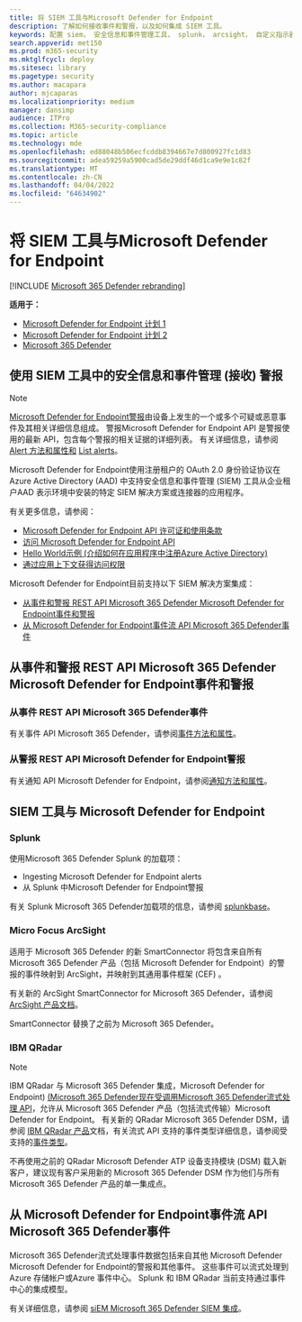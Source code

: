 ```yaml
---
title: 将 SIEM 工具与Microsoft Defender for Endpoint
description: 了解如何接收事件和警报，以及如何集成 SIEM 工具。
keywords: 配置 siem， 安全信息和事件管理工具， splunk， arcsight， 自定义指示器， rest api， 警报定义， 泄露指示器
search.appverid: met150
ms.prod: m365-security
ms.mktglfcycl: deploy
ms.sitesec: library
ms.pagetype: security
ms.author: macapara
author: mjcaparas
ms.localizationpriority: medium
manager: dansimp
audience: ITPro
ms.collection: M365-security-compliance
ms.topic: article
ms.technology: mde
ms.openlocfilehash: ed88048b506ecfcddb8394667e7d800927fc1d83
ms.sourcegitcommit: adea59259a5900cad5de29ddf46d1ca9e9e1c82f
ms.translationtype: MT
ms.contentlocale: zh-CN
ms.lasthandoff: 04/04/2022
ms.locfileid: "64634902"
---
```

# <a name="integrate-your-siem-tools-with-microsoft-defender-for-endpoint"></a>将 SIEM 工具与Microsoft Defender for Endpoint

[!INCLUDE [Microsoft 365 Defender rebranding](../../includes/microsoft-defender.md)]

**适用于：**
- [Microsoft Defender for Endpoint 计划 1](https://go.microsoft.com/fwlink/p/?linkid=2154037)
- [Microsoft Defender for Endpoint 计划 2](https://go.microsoft.com/fwlink/p/?linkid=2154037)
- [Microsoft 365 Defender](https://go.microsoft.com/fwlink/?linkid=2118804)


## <a name="ingest-alerts-using-security-information-and-events-management-siem-tools"></a>使用 SIEM 工具中的安全信息和事件管理 (接收) 警报

> [!NOTE]
>
> [Microsoft Defender for Endpoint警报](alerts.md)由设备上发生的一个或多个可疑或恶意事件及其相关详细信息组成。 警报Microsoft Defender for Endpoint API 是警报使用的最新 API，包含每个警报的相关证据的详细列表。 有关详细信息，请参阅 [Alert 方法和属性和](alerts.md) [List alerts](get-alerts.md)。

Microsoft Defender for Endpoint使用注册租户的 OAuth 2.0 身份验证协议在 Azure Active Directory (AAD) 中支持安全信息和事件管理 (SIEM) 工具从企业租户AAD 表示环境中安装的特定 SIEM 解决方案或连接器的应用程序。

有关更多信息，请参阅：

- [Microsoft Defender for Endpoint API 许可证和使用条款](api-terms-of-use.md) 
- [访问 Microsoft Defender for Endpoint API](apis-intro.md)
- [Hello World示例 (介绍如何在应用程序中注册Azure Active Directory) ](api-hello-world.md)
- [ 通过应用上下文获得访问权限](exposed-apis-create-app-webapp.md)


Microsoft Defender for Endpoint目前支持以下 SIEM 解决方案集成： 

- [从事件和警报 REST API Microsoft 365 Defender Microsoft Defender for Endpoint事件和警报](#ingesting-incidents-and-alerts-from-the-microsoft-365-defender-and-microsoft-defender-for-endpoint-incidents-and-alerts-rest-apis)
- [从 Microsoft Defender for Endpoint事件流 API Microsoft 365 Defender事件](#ingesting-microsoft-defender-for-endpoint-events-from-the-microsoft-365-defender-event-streaming-api)

## <a name="ingesting-incidents-and-alerts-from-the-microsoft-365-defender-and-microsoft-defender-for-endpoint-incidents-and-alerts-rest-apis"></a>从事件和警报 REST API Microsoft 365 Defender Microsoft Defender for Endpoint事件和警报

### <a name="ingesting-incidents-from-the-microsoft-365-defender-incidents-rest-api"></a>从事件 REST API Microsoft 365 Defender事件

有关事件 API Microsoft 365 Defender，请参阅[事件方法和属性](../defender/api-incident.md)。

### <a name="ingesting-alerts-from-the-microsoft-defender-for-endpoint-alerts-rest-api"></a>从警报 REST API Microsoft Defender for Endpoint警报

有关通知 API Microsoft Defender for Endpoint，请参阅[通知方法和属性](alerts.md)。

## <a name="siem-tool-integration-with-microsoft-defender-for-endpoint"></a>SIEM 工具与 Microsoft Defender for Endpoint

### <a name="splunk"></a>Splunk

使用Microsoft 365 Defender Splunk 的加载项：

- Ingesting Microsoft Defender for Endpoint alerts
- 从 Splunk 中Microsoft Defender for Endpoint警报

有关 Splunk Microsoft 365 Defender加载项的信息，请参阅 [splunkbase](https://splunkbase.splunk.com/app/4959/)。

### <a name="micro-focus-arcsight"></a>Micro Focus ArcSight

适用于 Microsoft 365 Defender 的新 SmartConnector 将包含来自所有 Microsoft 365 Defender 产品（包括 Microsoft Defender for Endpoint）的警报的事件映射到 ArcSight，并映射到其通用事件框架 (CEF) 。

有关新的 ArcSight SmartConnector for Microsoft 365 Defender，请参阅 [ArcSight 产品文档](https://www.microfocus.com/documentation/arcsight/arcsight-smartconnectors/microsoft-365-defender/index.html)。

SmartConnector 替换了之前为 Microsoft 365 Defender。

### <a name="ibm-qradar"></a>IBM QRadar

>[!NOTE]
>IBM QRadar 与 Microsoft 365 Defender 集成，Microsoft Defender for Endpoint) [ (Microsoft 365 Defender现在受调用Microsoft 365 Defender流式处理 API](../defender/streaming-api.md)，允许从 Microsoft 365 Defender 产品（包括流式传输）Microsoft Defender for Endpoint。 有关新的 QRadar Microsoft 365 Defender DSM，请参阅 [IBM QRadar 产品](https://www.ibm.com/docs/en/dsm?topic=microsoft-365-defender)文档，有关流式 API 支持的事件类型详细信息，请参阅受支持的[事件类型](../defender/supported-event-types.md)。

不再使用之前的 QRadar Microsoft Defender ATP 设备支持模块 (DSM) 载入新客户，建议现有客户采用新的 Microsoft 365 Defender DSM 作为他们与所有 Microsoft 365 Defender 产品的单一集成点。

## <a name="ingesting-microsoft-defender-for-endpoint-events-from-the-microsoft-365-defender-event-streaming-api"></a>从 Microsoft Defender for Endpoint事件流 API Microsoft 365 Defender事件

Microsoft 365 Defender流式处理事件数据包括来自其他 Microsoft Defender Microsoft Defender for Endpoint的警报和其他事件。 这些事件可以流式处理到Azure 存储帐户或Azure 事件中心。 Splunk 和 IBM QRadar 当前支持通过事件中心的集成模型。

有关详细信息，请参阅 [siEM Microsoft 365 Defender SIEM 集成](../defender/configure-siem-defender.md)。
